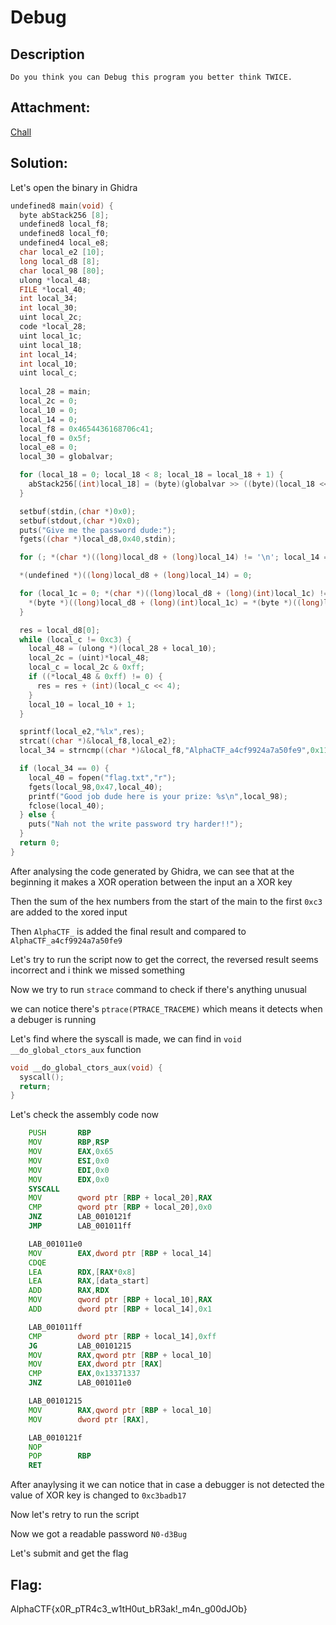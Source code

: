 # Debug

## Description

```Do you think you can Debug this program you better think TWICE.```

## Attachment:
[Chall](./challenge/chall)

## Solution:

Let's open the binary in Ghidra

```C
undefined8 main(void) {
  byte abStack256 [8];
  undefined8 local_f8;
  undefined8 local_f0;
  undefined4 local_e8;
  char local_e2 [10];
  long local_d8 [8];
  char local_98 [80];
  ulong *local_48;
  FILE *local_40;
  int local_34;
  int local_30;
  uint local_2c;
  code *local_28;
  uint local_1c;
  uint local_18;
  int local_14;
  int local_10;
  uint local_c;
  
  local_28 = main;
  local_2c = 0;
  local_10 = 0;
  local_14 = 0;
  local_f8 = 0x4654436168706c41;
  local_f0 = 0x5f;
  local_e8 = 0;
  local_30 = globalvar;

  for (local_18 = 0; local_18 < 8; local_18 = local_18 + 1) {
    abStack256[(int)local_18] = (byte)(globalvar >> ((byte)(local_18 << 3) & 0x1f));
  }

  setbuf(stdin,(char *)0x0);
  setbuf(stdout,(char *)0x0);
  puts("Give me the password dude:");
  fgets((char *)local_d8,0x40,stdin);

  for (; *(char *)((long)local_d8 + (long)local_14) != '\n'; local_14 = local_14 + 1) {}

  *(undefined *)((long)local_d8 + (long)local_14) = 0;

  for (local_1c = 0; *(char *)((long)local_d8 + (long)(int)local_1c) != '\0'; local_1c = local_1c + 1) {
    *(byte *)((long)local_d8 + (long)(int)local_1c) = *(byte *)((long)local_d8 + (long)(int)local_1c) ^ abStack256[local_1c & 7];
  }

  res = local_d8[0];
  while (local_c != 0xc3) {
    local_48 = (ulong *)(local_28 + local_10);
    local_2c = (uint)*local_48;
    local_c = local_2c & 0xff;
    if ((*local_48 & 0xff) != 0) {
      res = res + (int)(local_c << 4);
    }
    local_10 = local_10 + 1;
  }

  sprintf(local_e2,"%lx",res);
  strcat((char *)&local_f8,local_e2);
  local_34 = strncmp((char *)&local_f8,"AlphaCTF_a4cf9924a7a50fe9",0x11);

  if (local_34 == 0) {
    local_40 = fopen("flag.txt","r");
    fgets(local_98,0x47,local_40);
    printf("Good job dude here is your prize: %s\n",local_98);
    fclose(local_40);
  } else {
    puts("Nah not the write password try harder!!");
  }
  return 0;
}
```

After analysing the code generated by Ghidra, we can see that at the beginning it makes a XOR operation between the input an a XOR key

Then the sum of the hex numbers from the start of the main to the first `0xc3` are added to the xored input

Then `AlphaCTF_` is added the final result and compared to `AlphaCTF_a4cf9924a7a50fe9`

Let's try to run the script now to get the correct, the reversed result seems incorrect and i think we missed something

Now we try to run `strace` command to check if there's anything unusual

we can notice there's `ptrace(PTRACE_TRACEME)` which means it detects when a debuger is running

Let's find where the syscall is made, we can find in `void __do_global_ctors_aux` function

```C
void __do_global_ctors_aux(void) {
  syscall();
  return;
}
```
Let's check the assembly code now

```asm
    PUSH       RBP
    MOV        RBP,RSP
    MOV        EAX,0x65
    MOV        ESI,0x0
    MOV        EDI,0x0
    MOV        EDX,0x0
    SYSCALL
    MOV        qword ptr [RBP + local_20],RAX
    CMP        qword ptr [RBP + local_20],0x0
    JNZ        LAB_0010121f
    JMP        LAB_001011ff

    LAB_001011e0
    MOV        EAX,dword ptr [RBP + local_14]
    CDQE
    LEA        RDX,[RAX*0x8]
    LEA        RAX,[data_start]
    ADD        RAX,RDX
    MOV        qword ptr [RBP + local_10],RAX
    ADD        dword ptr [RBP + local_14],0x1

    LAB_001011ff
    CMP        dword ptr [RBP + local_14],0xff
    JG         LAB_00101215
    MOV        RAX,qword ptr [RBP + local_10]
    MOV        EAX,dword ptr [RAX]
    CMP        EAX,0x13371337
    JNZ        LAB_001011e0

    LAB_00101215 
    MOV        RAX,qword ptr [RBP + local_10]
    MOV        dword ptr [RAX],

    LAB_0010121f
    NOP
    POP        RBP
    RET
```

After anaylysing it we can notice that in case a debugger is not detected the value of XOR key is changed to `0xc3badb17`

Now let's retry to run the script

Now we got a readable password `N0-d3Bug`

Let's submit and get the flag

## Flag:
AlphaCTF{x0R_pTR4c3_w1tH0ut_bR3ak!\_m4n_g00dJOb}